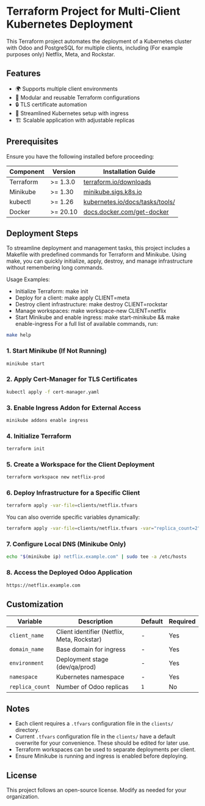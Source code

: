# Terraform Project for Multi-Client Kubernetes Deployment

This Terraform project automates the deployment of a Kubernetes cluster with Odoo and PostgreSQL for multiple clients, including (For example purposes only) Netflix, Meta, and Rockstar.

## Features
- 🌍 Supports multiple client environments
- 🔧 Modular and reusable Terraform configurations
- 🔒 TLS certificate automation
- 🚀 Streamlined Kubernetes setup with ingress
- 🏗️ Scalable application with adjustable replicas

## Prerequisites

Ensure you have the following installed before proceeding:

| Component     | Version  | Installation Guide                 |
|---------------|----------|-------------------------------------|
| Terraform     | >= 1.3.0 | [terraform.io/downloads](https://www.terraform.io/downloads) |
| Minikube      | >= 1.30  | [minikube.sigs.k8s.io](https://minikube.sigs.k8s.io/docs/start/) |
| kubectl       | >= 1.26  | [kubernetes.io/docs/tasks/tools/](https://kubernetes.io/docs/tasks/tools/) |
| Docker        | >= 20.10 | [docs.docker.com/get-docker](https://docs.docker.com/get-docker/) |

## Deployment Steps

To streamline deployment and management tasks, this project includes a Makefile with predefined commands for Terraform and Minikube. Using make, you can quickly initialize, apply, destroy, and manage infrastructure without remembering long commands.

Usage Examples:
- Initialize Terraform: make init
- Deploy for a client: make apply CLIENT=meta
- Destroy client infrastructure: make destroy CLIENT=rockstar
- Manage workspaces: make workspace-new CLIENT=netflix
- Start Minikube and enable ingress: make start-minikube && make enable-ingress
For a full list of available commands, run:
```bash
make help
```

### 1. Start Minikube (If Not Running)
```bash
minikube start
```

### 2. Apply Cert-Manager for TLS Certificates
```bash
kubectl apply -f cert-manager.yaml
```

### 3. Enable Ingress Addon for External Access
```bash
minikube addons enable ingress
```

### 4. Initialize Terraform
```bash
terraform init
```

### 5. Create a Workspace for the Client Deployment
```bash
terraform workspace new netflix-prod
```

### 6. Deploy Infrastructure for a Specific Client
```bash
terraform apply -var-file=clients/netflix.tfvars
```
You can also override specific variables dynamically:
```bash
terraform apply -var-file=clients/netflix.tfvars -var="replica_count=2" -var="environment=qa"
```

### 7. Configure Local DNS (Minikube Only)
```bash
echo "$(minikube ip) netflix.example.com" | sudo tee -a /etc/hosts
```

### 8. Access the Deployed Odoo Application
```bash
https://netflix.example.com
```

## Customization

| Variable           | Description                         | Default | Required |
|--------------------|-------------------------------------|---------|----------|
| `client_name`      | Client identifier (Netflix, Meta, Rockstar) | -       | Yes      |
| `domain_name`      | Base domain for ingress             | -       | Yes      |
| `environment`      | Deployment stage (dev/qa/prod)      | -       | Yes      |
| `namespace`        | Kubernetes namespace                | -       | Yes      |
| `replica_count`    | Number of Odoo replicas             | `1`     | No       |

## Notes
- Each client requires a `.tfvars` configuration file in the `clients/` directory.
- Current `.tfvars` configuration file in the `clients/` have a default overwrite for your convenience. These should be edited for later use.
- Terraform workspaces can be used to separate deployments per client.
- Ensure Minikube is running and ingress is enabled before deploying.

## License
This project follows an open-source license. Modify as needed for your organization.